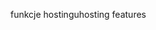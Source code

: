 <span data-ttu-id="14b68-101">funkcje hostingu</span><span class="sxs-lookup"><span data-stu-id="14b68-101">hosting features</span></span>